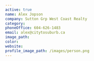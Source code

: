 ```yaml
---
active: true
name: Alex Jopson
company: Sutton Grp West Coast Realty
category:
phoneOffice: 604-626-1483
email: alex@citytosuburb.ca
image_path:
color:
website:
profile_image_path: /images/person.png
---
```



